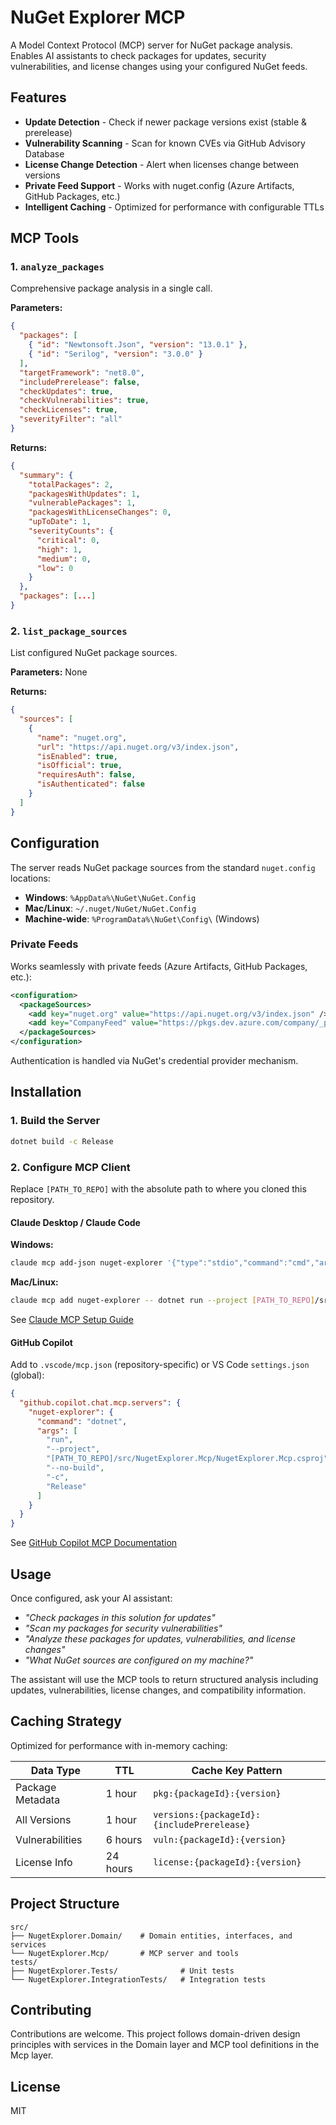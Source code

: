 # NuGet Explorer MCP

A Model Context Protocol (MCP) server for NuGet package analysis. Enables AI assistants to check packages for updates, security vulnerabilities, and license changes using your configured NuGet feeds.

## Features

- **Update Detection** - Check if newer package versions exist (stable & prerelease)
- **Vulnerability Scanning** - Scan for known CVEs via GitHub Advisory Database
- **License Change Detection** - Alert when licenses change between versions
- **Private Feed Support** - Works with nuget.config (Azure Artifacts, GitHub Packages, etc.)
- **Intelligent Caching** - Optimized for performance with configurable TTLs

## MCP Tools

### 1. `analyze_packages`

Comprehensive package analysis in a single call.

**Parameters:**
```json
{
  "packages": [
    { "id": "Newtonsoft.Json", "version": "13.0.1" },
    { "id": "Serilog", "version": "3.0.0" }
  ],
  "targetFramework": "net8.0",
  "includePrerelease": false,
  "checkUpdates": true,
  "checkVulnerabilities": true,
  "checkLicenses": true,
  "severityFilter": "all"
}
```

**Returns:**
```json
{
  "summary": {
    "totalPackages": 2,
    "packagesWithUpdates": 1,
    "vulnerablePackages": 1,
    "packagesWithLicenseChanges": 0,
    "upToDate": 1,
    "severityCounts": {
      "critical": 0,
      "high": 1,
      "medium": 0,
      "low": 0
    }
  },
  "packages": [...]
}
```

### 2. `list_package_sources`

List configured NuGet package sources.

**Parameters:** None

**Returns:**
```json
{
  "sources": [
    {
      "name": "nuget.org",
      "url": "https://api.nuget.org/v3/index.json",
      "isEnabled": true,
      "isOfficial": true,
      "requiresAuth": false,
      "isAuthenticated": false
    }
  ]
}
```

## Configuration

The server reads NuGet package sources from the standard `nuget.config` locations:

- **Windows**: `%AppData%\NuGet\NuGet.Config`
- **Mac/Linux**: `~/.nuget/NuGet/NuGet.Config`
- **Machine-wide**: `%ProgramData%\NuGet\Config\` (Windows)

### Private Feeds

Works seamlessly with private feeds (Azure Artifacts, GitHub Packages, etc.):

```xml
<configuration>
  <packageSources>
    <add key="nuget.org" value="https://api.nuget.org/v3/index.json" />
    <add key="CompanyFeed" value="https://pkgs.dev.azure.com/company/_packaging/feed/nuget/v3/index.json" />
  </packageSources>
</configuration>
```

Authentication is handled via NuGet's credential provider mechanism.

## Installation

### 1. Build the Server

```bash
dotnet build -c Release
```

### 2. Configure MCP Client

Replace `[PATH_TO_REPO]` with the absolute path to where you cloned this repository.

#### Claude Desktop / Claude Code

**Windows:**
```bash
claude mcp add-json nuget-explorer '{"type":"stdio","command":"cmd","args":["/c","dotnet run --project [PATH_TO_REPO]/src/NugetExplorer.Mcp/NugetExplorer.Mcp.csproj --no-build -c Release"],"env":{}}' --scope user
```

**Mac/Linux:**
```bash
claude mcp add nuget-explorer -- dotnet run --project [PATH_TO_REPO]/src/NugetExplorer.Mcp/NugetExplorer.Mcp.csproj --no-build -c Release
```

See [Claude MCP Setup Guide](https://docs.claude.com/en/docs/mcp/servers)

#### GitHub Copilot

Add to `.vscode/mcp.json` (repository-specific) or VS Code `settings.json` (global):

```json
{
  "github.copilot.chat.mcp.servers": {
    "nuget-explorer": {
      "command": "dotnet",
      "args": [
        "run",
        "--project",
        "[PATH_TO_REPO]/src/NugetExplorer.Mcp/NugetExplorer.Mcp.csproj",
        "--no-build",
        "-c",
        "Release"
      ]
    }
  }
}
```

See [GitHub Copilot MCP Documentation](https://docs.github.com/en/copilot/how-tos/provide-context/use-mcp/extend-copilot-chat-with-mcp)


## Usage

Once configured, ask your AI assistant:

- *"Check packages in this solution for updates"*
- *"Scan my packages for security vulnerabilities"*
- *"Analyze these packages for updates, vulnerabilities, and license changes"*
- *"What NuGet sources are configured on my machine?"*

The assistant will use the MCP tools to return structured analysis including updates, vulnerabilities, license changes, and compatibility information.


## Caching Strategy

Optimized for performance with in-memory caching:

| Data Type | TTL | Cache Key Pattern |
|-----------|-----|-------------------|
| Package Metadata | 1 hour | `pkg:{packageId}:{version}` |
| All Versions | 1 hour | `versions:{packageId}:{includePrerelease}` |
| Vulnerabilities | 6 hours | `vuln:{packageId}:{version}` |
| License Info | 24 hours | `license:{packageId}:{version}` |


## Project Structure

```
src/
├── NugetExplorer.Domain/    # Domain entities, interfaces, and services
└── NugetExplorer.Mcp/       # MCP server and tools
tests/
├── NugetExplorer.Tests/              # Unit tests
└── NugetExplorer.IntegrationTests/   # Integration tests
```

## Contributing

Contributions are welcome. This project follows domain-driven design principles with services in the Domain layer and MCP tool definitions in the Mcp layer.

## License

MIT
